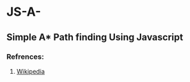 # JS-A-
## Simple A* Path finding Using Javascript
### Refrences:
1. [Wikipedia](https://en.wikipedia.org/wiki/A*_search_algorithm)

